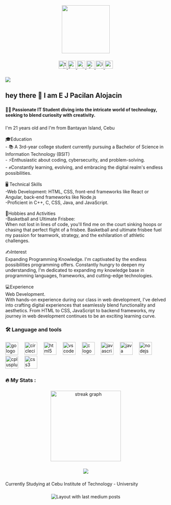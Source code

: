 <div align="center">
  <img height="150" src="https://media1.giphy.com/media/JqmupuTVZYaQX5s094/giphy.gif?cid=ecf05e47vdjgaadjkhaq82vtj6nsgo6qdzm2m4f69f88czoe&ep=v1_gifs_search&rid=giphy.gif&ct=g"  />
</div>

###

<div align="center">
  <a href="https://l.messenger.com/l.php?u=https%3A%2F%2Fx.com%2FSylnths%3Ft%3DS2DbjxPaBgLxShNVCVw3_Q%26s%3D09&h=AT0_YNTcoQ8wVdITImBc5_Md1FBPpOK1z9VGQWaji71kwwNEmLR3ATdT51pPR10jqH6VhI_d3FcoN8je3PWvMlQof0dER81t2A1KsmsJh2GyhjvNUU8vjf3hC-GUIhd1EOg4Pw" target="_blank">
    <img src="https://img.shields.io/static/v1?message=Twitter&logo=twitter&label=&color=1DA1F2&logoColor=white&labelColor=&style=for-the-badge" height="25" alt="twitter logo"  />
  </a>
  <a href="https://www.facebook.com/profile.php?id=100091323373905" target="_blank">
    <img src="https://img.shields.io/static/v1?message=Facebook&logo=facebook&label=&color=1877F2&logoColor=white&labelColor=&style=for-the-badge" height="25" alt="facebook logo"  />
  </a>
  <a href=" earonjeff.alojacin@cit.edu" target="_blank">
    <img src="https://img.shields.io/static/v1?message=Outlook&logo=microsoft-outlook&label=&color=0078D4&logoColor=white&labelColor=&style=for-the-badge" height="25" alt="microsoft-outlook logo"  />
  </a>
  <a href="ynths.#4388" target="_blank">
    <img src="https://img.shields.io/static/v1?message=Discord&logo=discord&label=&color=7289DA&logoColor=white&labelColor=&style=for-the-badge" height="25" alt="discord logo"  />
  </a>
  <a href="https://www.instagram.com/sylebutdiff/" target="_blank">
    <img src="https://img.shields.io/static/v1?message=Instagram&logo=instagram&label=&color=E4405F&logoColor=white&labelColor=&style=for-the-badge" height="25" alt="instagram logo"  />
  </a>
  <a href="https://codepen.io/Sylense" target="_blank">
    <img src="https://img.shields.io/static/v1?message=Codepen&logo=codepen&label=&color=000000&logoColor=white&labelColor=&style=for-the-badge" height="25" alt="codepen logo"  />
  </a>
</div>

###

<div align="left">
  <img src="https://visitor-badge.laobi.icu/badge?page_id=Sylnse.Sylnse&"  />
</div>

###

<h2 align="left">hey there 👋 I am E J Pacilan Alojacin</h2>

###

<h4 align="left">👩‍💻  Passionate IT Student diving into the intricate world of technology, seeking to blend curiosity with creativity.</h4>

###

<p align="left">I'm  21 years old and I'm from Bantayan Island, Cebu<br><br>🎓Education<br>- 📚 A 3rd-year college student currently pursuing a Bachelor of Science in Information Technology (BSIT)<br>- ⚡Enthusiastic about coding, cybersecurity, and problem-solving. <br>- ✊Constantly learning, evolving, and embracing the digital realm's endless possibilities. <br><br>🖥️ Technical Skills<br>-Web Development: HTML, CSS, front-end frameworks like React or Angular, back-end frameworks like Node.js<br>-Proficient in C++, C, CSS, Java, and JavaScript. <br><br>🏅Hobbies and Activities<br>-Basketball and Ultimate Frisbee:<br>When not lost in lines of code, you'll find me on the court sinking hoops or chasing that perfect flight of a frisbee. Basketball and ultimate frisbee fuel my passion for teamwork, strategy, and the exhilaration of athletic challenges.<br><br>✍️Interest<br>Expanding Programming Knowledge.  I'm captivated by the endless possibilities programming offers. Constantly hungry to deepen my understanding, I'm dedicated to expanding my knowledge base in programming languages, frameworks, and cutting-edge technologies.<br><br>💻Experience <br>Web Development.<br>With hands-on experience during our class in web development, I've delved into crafting digital experiences that seamlessly blend functionality and aesthetics. From HTML to CSS, JavaScript to backend frameworks, my journey in web development continues to be an exciting learning curve.</p>

###

<h3 align="left">🛠 Language and tools</h3>

###

<div align="left">
  <img src="https://cdn.jsdelivr.net/gh/devicons/devicon/icons/go/go-original-wordmark.svg" height="40" alt="go logo"  />
  <img width="12" />
  <img src="https://cdn.jsdelivr.net/gh/devicons/devicon/icons/circleci/circleci-plain.svg" height="40" alt="circleci logo"  />
  <img width="12" />
  <img src="https://cdn.jsdelivr.net/gh/devicons/devicon/icons/html5/html5-original.svg" height="40" alt="html5 logo"  />
  <img width="12" />
  <img src="https://cdn.jsdelivr.net/gh/devicons/devicon/icons/vscode/vscode-original.svg" height="40" alt="vscode logo"  />
  <img width="12" />
  <img src="https://cdn.jsdelivr.net/gh/devicons/devicon/icons/c/c-original.svg" height="40" alt="c logo"  />
  <img width="12" />
  <img src="https://cdn.jsdelivr.net/gh/devicons/devicon/icons/javascript/javascript-original.svg" height="40" alt="javascript logo"  />
  <img width="12" />
  <img src="https://cdn.jsdelivr.net/gh/devicons/devicon/icons/java/java-original.svg" height="40" alt="java logo"  />
  <img width="12" />
  <img src="https://cdn.jsdelivr.net/gh/devicons/devicon/icons/nodejs/nodejs-original.svg" height="40" alt="nodejs logo"  />
  <img width="12" />
  <img src="https://cdn.jsdelivr.net/gh/devicons/devicon/icons/cplusplus/cplusplus-original.svg" height="40" alt="cplusplus logo"  />
  <img width="12" />
  <img src="https://cdn.jsdelivr.net/gh/devicons/devicon/icons/css3/css3-original.svg" height="40" alt="css3 logo"  />
</div>

###

<h3 align="left">🔥   My Stats :</h3>

###

<div align="center">
  <img src="https://streak-stats.demolab.com?user=Sylnse&locale=en&mode=daily&theme=dark&hide_border=false&border_radius=5&order=3" height="220" alt="streak graph"  />
</div>

###

<div align="center">
  <img src="https://profile-counter.glitch.me/Sylnse/count.svg?"  />
</div>

###

<p align="left">Currently Studying at Cebu Institute of Technology - University</p>

###

<div align="center">
  <img src="https://github-read-medium-git-main.pahlevikun.vercel.app/latest?limit=4" alt="Layout with last medium posts"  />
</div>

###
